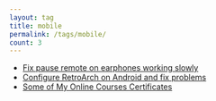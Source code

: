 ```yaml
---
layout: tag
title: mobile
permalink: /tags/mobile/
count: 3
---
```


- [Fix pause remote on earphones working slowly](https://joelsgp.github.io/solutions/2021/12/18/earphones-remote.html)
- [Configure RetroArch on Android and fix problems](https://joelsgp.github.io/solutions/2021/12/15/retroarch.html)
- [Some of My Online Courses Certificates](https://samirpaulb.github.io/blog-jekyll/posts/some-of-my-online-courses-certificates/)
